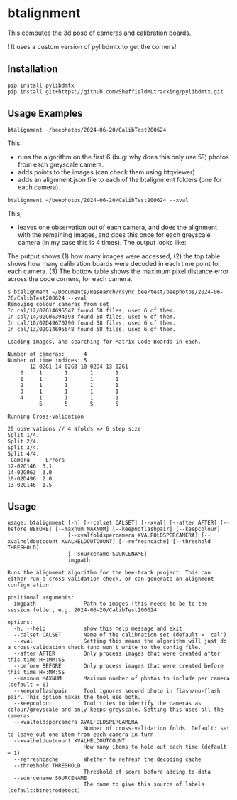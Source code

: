 # btalignment
This computes the 3d pose of cameras and calibration boards.

! It uses a custom version of pylibdmtx to get the corners!

## Installation
```
pip install pylibdmtx
pip install git+https://github.com/SheffieldMLtracking/pylibdmtx.git
```


## Usage Examples
```
btalignment ~/beephotos/2024-06-20/CalibTest200624
```
This
- runs the algorithm on the first 6 (bug: why does this only use 5?) photos from each greyscale camera.
- adds points to the images (can check them using btqviewer)
- adds an alignment.json file to each of the btalignment folders (one for each camera).

```
btalignment ~/beephotos/2024-06-20/CalibTest200624 --xval
```
This,
- leaves one observation out of each camera, and does the alignment with the remaining images, and does this once for each greyscale camera (in my case this is 4 times). The output looks like:

The putput shows (1) how many images were accessed, (2) the top table shows how many calibration boards were decoded in each time point for each camera. (3) The bottow table shows the maximum pixel distance error across the code corners, for each camera.

```
$ btalignment ~/Documents/Research/rsync_bee/test/beephotos/2024-06-20/CalibTest200624 --xval
Removing colour cameras from set
In cal/12/02G14695547 found 58 files, used 6 of them.
In cal/14/02G06394393 found 58 files, used 6 of them.
In cal/10/02D49670796 found 58 files, used 6 of them.
In cal/13/02G14695548 found 58 files, used 6 of them.
 
Loading images, and searching for Matrix Code Boards in each.

Number of cameras:      4
Number of time indices: 5
       12-02G1 14-02G0 10-02D4 13-02G1  
    0     1       1       1       1     
    1     1       1       1       1     
    2     1       1       1       1     
    3     1       1       1       1     
    4     1       1       1       1     
          5       5       5       5   

Running Cross-validation

20 observations // 4 Nfolds => 6 step size
Split 1/4.
Split 2/4.
Split 3/4.
Split 4/4.
 Camera     Errors
12-02G146  3.1
14-02G063  3.0
10-02D496  2.0
13-02G146  1.5
```

## Usage
```
usage: btalignment [-h] [--calset CALSET] [--xval] [--after AFTER] [--before BEFORE] [--maxnum MAXNUM] [--keepnoflashpair] [--keepcolour]
                   [--xvalfoldspercamera XVALFOLDSPERCAMERA] [--xvalheldoutcount XVALHELDOUTCOUNT] [--refreshcache] [--threshold THRESHOLD]
                   [--sourcename SOURCENAME]
                   imgpath

Runs the alignment algorithm for the bee-track project. This can either run a cross validation check, or can generate an alignment configuration.

positional arguments:
  imgpath               Path to images (this needs to be to the session folder, e.g. 2024-06-20/CalibTest200624

options:
  -h, --help            show this help message and exit
  --calset CALSET       Name of the calibration set (default = 'cal')
  --xval                Setting this means the algorithm will just do a cross-validation check (and won't write to the config file.
  --after AFTER         Only process images that were created after this time HH:MM:SS
  --before BEFORE       Only process images that were created before this time HH:MM:SS
  --maxnum MAXNUM       Maximum number of photos to include per camera (default = 6)
  --keepnoflashpair     Tool ignores second photo in flash/no-flash pair. This option makes the tool use both.
  --keepcolour          Tool tries to identify the cameras as colour/greyscale and only keeps greyscale. Setting this uses all the cameras
  --xvalfoldspercamera XVALFOLDSPERCAMERA
                        Number of cross-validation folds. Default: set to leave out one item from each camera in turn.
  --xvalheldoutcount XVALHELDOUTCOUNT
                        How many items to hold out each time (default = 1)
  --refreshcache        Whether to refresh the decoding cache
  --threshold THRESHOLD
                        Threshold of score before adding to data
  --sourcename SOURCENAME
                        The name to give this source of labels (default:btretrodetect)
```
